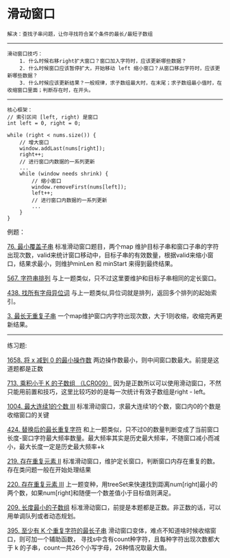 # 滑动窗口
    解决：查找子串问题，让你寻找符合某个条件的最长/最短子数组
---
    滑动窗口技巧：
        1. 什么时候右移right扩大窗口？窗口加入字符时，应该更新哪些数据？
        2. 什么时候窗口应该暂停扩大，开始移动 left 缩小窗口？从窗口移出字符时，应该更新哪些数据？
        3. 什么时候应该更新结果？一般规律，求子数组最大时，在末尾；求子数组最小值时，在收缩窗口里面；判断存在时，在开头。
---
```
核心框架：
// 索引区间 [left, right) 是窗口
int left = 0, right = 0;

while (right < nums.size()) {
    // 增大窗口
    window.addLast(nums[right]);
    right++;
    // 进行窗口内数据的一系列更新
    ...
    while (window needs shrink) {
        // 缩小窗口
        window.removeFirst(nums[left]);
        left++;
        // 进行窗口内数据的一系列更新
        ...
    }
}
```
例题：

[76. 最小覆盖子串](https://leetcode.cn/problems/minimum-window-substring/description/) 标准滑动窗口题目，两个map 维护目标子串和窗口子串的字符出现次数，valid来统计窗口移动中，目标子串的有效数量，根据valid来缩小窗口，结果求最小，则维护minLen 和 minStart 来得到最终结果。

[567. 字符串排列](https://leetcode.cn/problems/permutation-in-string/description/) 与上一题类似，只不过这里要维护和目标子串相同的定长窗口。

[438. 找所有字母异位词](https://leetcode.cn/problems/find-all-anagrams-in-a-string/description/) 与上一题类似,异位词就是排列，返回多个排列的起始索引。

[3. 最长无重复子串](https://leetcode.cn/problems/longest-substring-without-repeating-characters/description/) 一个map维护窗口内字符出现次数，大于1则收缩，收缩完再更新结果。

---
练习题:

[1658. 将 x 减到 0 的最小操作数](https://leetcode.cn/problems/minimum-operations-to-reduce-x-to-zero/description/) 两边操作数最小，则中间窗口数最大。前提是这道题都是正数

[713. 乘积小于 K 的子数组 （LCR009）](https://leetcode.cn/problems/subarray-product-less-than-k/description/) 因为是正数所以可以使用滑动窗口，不然只能用前置和技巧，这里比较巧妙的是每一次统计有效子数组是right - left。

[1004. 最大连续1的个数 III](https://leetcode.cn/problems/max-consecutive-ones-iii/) 标准滑动窗口，求最大连续1的个数，窗口内0的个数是收缩窗口的关键

[424. 替换后的最长重复字符](https://leetcode.cn/problems/longest-repeating-character-replacement/description/) 和上一题类似，只不过0的数量判断变成了当前窗口长度-窗口字符最大频率数量。最大频率其实是历史最大频率，不随窗口减小而减小，最大长度一定是历史最大频率+k

[219. 存在重复元素 II](https://leetcode.cn/problems/contains-duplicate-ii/description/) 标准滑动窗口，维护定长窗口，判断窗口内存在重复的数。存在类问题一般在开始处理结果

[220. 存在重复元素 III](https://leetcode.cn/problems/contains-duplicate-iii/description/) 上一题变种，用treeSet来快速找到距离num[right]最小的两个数，如果num[right]和随便一个数差值小于目标值则满足。

[209. 长度最小的子数组](https://leetcode.cn/problems/minimum-size-subarray-sum/description/) 标准滑动窗口，前提是本题都是正数。非正数的话，可以用单调队列或者动态规划。

[395. 至少有 K 个重复字符的最长子串](https://leetcode.cn/problems/longest-substring-with-at-least-k-repeating-characters/description/) 滑动窗口变体，难点不知道啥时候收缩窗口，则可加一个辅助函数， 寻找s中含有count种字符，且每种字符出现次数都大于 k 的子串，count一共26个小写字母，26种情况取最大值。
    